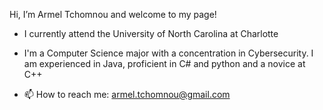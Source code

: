 Hi, I’m Armel Tchomnou and welcome to my page!

 - I currently attend the University of North Carolina at Charlotte 

 - I'm a Computer Science major with a concentration in Cybersecurity. I am experienced in Java, proficient in C# and python and a novice at C++
 
 - 📫 How to reach me: armel.tchomnou@gmail.com

